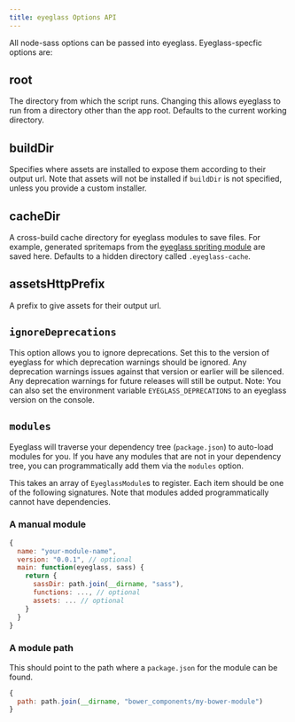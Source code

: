```yaml
---
title: eyeglass Options API
---
```


All node-sass options can be passed into eyeglass. Eyeglass-specfic options are:

## root

The directory from which the script runs. Changing this allows eyeglass to run from a directory other than the app root. Defaults to the current working directory.

## buildDir

Specifies where assets are installed to expose them according to their output url. Note that assets will not be installed if `buildDir` is not specified, unless you provide a custom installer.

## cacheDir

A cross-build cache directory for eyeglass modules to save files. For example, generated spritemaps from the [eyeglass spriting module](https://github.com/sass-eyeglass/eyeglass-spriting) are saved here. Defaults to a hidden directory called `.eyeglass-cache`.

## assetsHttpPrefix

A prefix to give assets for their output url.

## `ignoreDeprecations`

This option allows you to ignore deprecations. Set this to the version
of eyeglass for which deprecation warnings should be ignored. Any
deprecation warnings issues against that version or earlier will be
silenced. Any deprecation warnings for future releases will still be
output. Note: You can also set the environment variable
`EYEGLASS_DEPRECATIONS` to an eyeglass version on the console.

## `modules`

Eyeglass will traverse your dependency tree (`package.json`) to auto-load modules for you. If you have any modules that are not in your dependency tree, you can programmatically add them via the `modules` option.

This takes an array of `EyeglassModule`s to register. Each item should be one of the following signatures. Note that modules added programmatically cannot have dependencies.

### A manual module

```js
{
  name: "your-module-name",
  version: "0.0.1", // optional
  main: function(eyeglass, sass) {
    return {
      sassDir: path.join(__dirname, "sass"),
      functions: ..., // optional
      assets: ... // optional
    }
  }
}
```

### A module path

This should point to the path where a `package.json` for the module can be found.

```js
{
  path: path.join(__dirname, "bower_components/my-bower-module")
}
```

